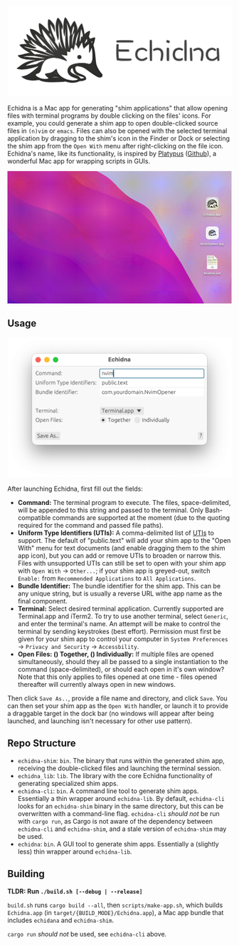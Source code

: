 
![Echidna Header](media/header.png)


Echidna is a Mac app for generating "shim applications" that allow opening files with terminal programs by double clicking on the files' icons. For example, you could generate a shim app to open double-clicked source files in `(n)vim` or `emacs`. Files can also be opened with the selected terminal application by dragging to the shim's icon in the Finder or Dock or selecting the shim app from the `Open With` menu after right-clicking on the file icon. Echidna's name, like its functionality, is inspired by [Platypus](https://sveinbjorn.org/platypus) ([Github](https://github.com/sveinbjornt/Platypus)), a wonderful Mac app for wrapping scripts in GUIs.

<div align="center">
    <img src="media/shim_demo.gif" alt="Demo Animation" text-align="center">
</div>

## Usage

![UI Screenshot](media/screenshot_0.png)

After launching Echidna, first fill out the fields:

- **Command:** The terminal program to execute. The files, space-delimited, will be appended to this string and passed to the terminal. Only Bash-compatible commands are supported at the moment (due to the quoting required for the command and passed file paths).
- **Uniform Type Identifiers (UTIs):** A comma-delimited list of [UTIs](https://developer.apple.com/documentation/uniformtypeidentifiers) to support. The default of "public.text" will add your shim app to the "Open With" menu for text documents (and enable dragging them to the shim app icon), but you can add or remove UTIs to broaden or narrow this. Files with unsupported UTIs can still be set to open with your shim app with `Open With` -> `Other...`; if your shim app is greyed-out, switch `Enable:` from `Recommended Applications` to `All Applications`.
- **Bundle Identifier:** The bundle identifier for the shim app. This can be any unique string, but is usually a reverse URL withe app name as the final component.
- **Terminal:** Select desired terminal application. Currently supported are Terminal.app and iTerm2. To try to use another terminal, select `Generic`, and enter the terminal's name. An attempt will be make to control the terminal by sending keystrokes (best effort). Permission must first be given for your shim app to control your computer in `System Preferences` -> `Privacy and Security` -> `Accessbility`.
- **Open Files: () Together, () Individually:** If multiple files are opened simultaneously, should they all be passed to a single instantiation to the command (space-delimited), or should each open in it's own window? Note that this only applies to files opened at one time - files opened thereafter will currently always open in new windows.

Then click `Save As..`, provide a file name and directory, and click `Save`. You can then set your shim app as the `Open With` handler, or launch it to provide a draggable target in the dock bar (no windows will appear after being launched, and launching isn't necessary for other use pattern).


## Repo Structure

- `echidna-shim`: `bin`. The binary that runs within the generated shim app, receiving the double-clicked files and launching the terminal session.
- `echidna_lib`: `lib`. The library with the core Echidna functionality of generating specialized shim apps.
- `echidna-cli`: `bin`. A command line tool to generate shim apps. Essentially a thin wrapper around `echidna-lib`. By default, `echidna-cli` looks for an `echidna-shim` binary in the same directory, but this can be overwritten with a command-line flag. `echidna-cli` _should not_ be run with `cargo run`, as Cargo is not aware of the dependency between `echidna-cli` and `echidna-shim`, and a stale version of `echidna-shim` may be used.
- `echidna`: `bin`. A GUI tool to generate shim apps. Essentially a (slightly less) thin wrapper around `echidna-lib`.


## Building

**TLDR: Run `./build.sh [--debug | --release]`**

`build.sh` runs `cargo build --all`, then `scripts/make-app.sh`, which builds `Echidna.app` (in `target/{BUILD_MODE}/Echidna.app`), a Mac app bundle that includes `echidana` and `echidna-shim`.

`cargo run` _should not_ be used, see `echidna-cli` above.
